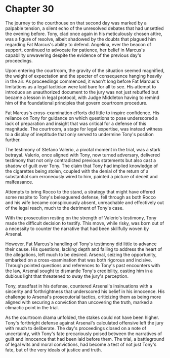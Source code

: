 # Chapter 30
The journey to the courthouse on that second day was marked by a palpable tension, a silent echo of the unresolved debates that had unsettled the evening before. Tony, clad once again in his meticulously chosen attire, was a figure of resolve, albeit shadowed by the doubts that plagued him regarding Fat Marcus's ability to defend. Angelina, ever the beacon of support, continued to advocate for patience, her belief in Marcus's capability unwavering despite the evidence of the previous day's proceedings.

Upon entering the courtroom, the gravity of the situation seemed magnified, the weight of expectation and the specter of consequence hanging heavily in the air. As proceedings commenced, it wasn't long before Fat Marcus's limitations as a legal tactician were laid bare for all to see. His attempt to introduce an unauthorized document to the jury was not just rebuffed but became a lesson in legal protocol, with Judge Middleton having to remind him of the foundational principles that govern courtroom procedure.

Fat Marcus's cross-examination efforts did little to inspire confidence. His reliance on Tony for guidance on which questions to pose underscored a lack of preparation and insight that was critical for a defense of this magnitude. The courtroom, a stage for legal expertise, was instead witness to a display of ineptitude that only served to undermine Tony's position further.

The testimony of Stefano Valerio, a pivotal moment in the trial, was a stark betrayal. Valerio, once aligned with Tony, now turned adversary, delivered testimony that not only contradicted previous statements but also cast a shadow of guilt over Tony. The claim that Tony had implied knowledge of the cigarettes being stolen, coupled with the denial of the return of a substantial sum erroneously wired to him, painted a picture of deceit and malfeasance.

Attempts to bring Rocco to the stand, a strategy that might have offered some respite to Tony's beleaguered defense, fell through as both Rocco and his wife became conspicuously absent, unreachable and effectively out of the legal reach, much to the detriment of Tony's case.

With the prosecution resting on the strength of Valerio's testimony, Tony made the difficult decision to testify. This move, while risky, was born out of a necessity to counter the narrative that had been skillfully woven by Arsenal.

However, Fat Marcus's handling of Tony's testimony did little to advance their cause. His questions, lacking depth and failing to address the heart of the allegations, left much to be desired. Arsenal, seizing the opportunity, embarked on a cross-examination that was both rigorous and incisive. Through pointed questions and references to Tony's past encounters with the law, Arsenal sought to dismantle Tony's credibility, casting him in a dubious light that threatened to sway the jury's perception.

Tony, steadfast in his defense, countered Arsenal's insinuations with a sincerity and forthrightness that underscored his belief in his innocence. His challenge to Arsenal's prosecutorial tactics, criticizing them as being more aligned with securing a conviction than uncovering the truth, marked a climactic point in the trial.

As the courtroom drama unfolded, the stakes could not have been higher. Tony's forthright defense against Arsenal's calculated offensive left the jury with much to deliberate. The day's proceedings closed on a note of uncertainty, with Tony's fate precariously poised between the narratives of guilt and innocence that had been laid before them. The trial, a battleground of legal wits and moral convictions, had become a test of not just Tony's fate, but of the very ideals of justice and truth.